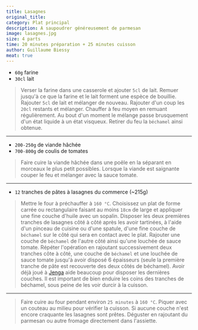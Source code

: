 ```yaml
---
title: Lasagnes
original_title: 
category: Plat principal
description: A saupoudrer généreusement de parmesan
image: lasagnes.jpg
size: 4 parts
time: 20 minutes préparation + 25 minutes cuisson
author: Guillaume Biessy
meat: true
---
```


* `60g` farine
* `30cl` lait

> Verser la farine dans une casserole et ajouter `5cl` de lait. Remuer jusqu'à ce que la farine et le lait forment une espèce de bouillie. Rajouter `5cl` de lait et mélanger de nouveau. Rajouter d'un coup les `20cl` restants et mélanger. Chauffer à feu moyen en remuant régulièrement. Au bout d'un moment le mélange passe brusquement d'un état liquide à un état visqueux. Retirer du feu la `béchamel` ainsi obtenue.

---

* `200-250g` de viande hâchée
* `700-800g` de coulis de tomates

> Faire cuire la viande hâchée dans une poêle en la séparant en morceaux le plus petit possibles. Lorsque la viande est saignante couper le feu et mélanger avec la sauce tomate.

---

* `12` tranches de pâtes à lasagnes du commerce (~215g)

> Mettre le four à préchauffer à `160 °C`. Choisissez un plat de forme carrée ou rectangulaire faisant au moins `18cm` de large et appliquer une fine couche d'huile avec un sopalin. Disposer les deux premières tranches de lasagnes côté à côté après les avoir tartinées, à l'aide d'un pinceau de cuisine ou d'une spatule, d'une fine couche de `béchamel` sur le côté qui sera en contact avec le plat. Rajouter une couche de `béchamel` de l'autre côté ainsi qu'une louchée de sauce tomate. Répéter l'opération en rajoutant successivement deux tranches côte à côté, une couche de `béchamel` et une louchée de sauce tomate jusqu'à avoir disposé 6 épaisseurs (seule la première tranche de pâte est recouverte des deux côtés de béchamel). Avoir déjà joué à [Jenga](https://fr.wikipedia.org/wiki/Jenga) aide beaucoup pour disposer les dernières couches. Il est important de bien enduire les coins des tranches de béchamel, sous peine de les voir durcir à la cuisson.

---

> Faire cuire au four pendant environ `25 minutes` à `160 °C`. Piquer avec un couteau au milieu pour vérifier la cuisson. Si aucune couche n'est encore craquante les lasagnes sont prêtes. Déguster en rajoutant du parmesan ou autre fromage directement dans l'assiette.